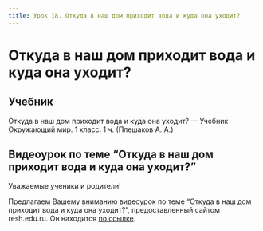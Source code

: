 ```yaml
---
title: Урок 18. Откуда в наш дом приходит вода и куда она уходит?
---
```


# Откуда в наш дом приходит вода и куда она уходит?

## Учебник

Откуда в наш дом приходит вода и куда она уходит? — Учебник Окружающий мир. 1 класс. 1 ч. (Плешаков А. А.)

## Видеоурок по теме “Откуда в наш дом приходит вода и куда она уходит?”

<p>Уважаемые ученики и родители!</p>
<p>Предлагаем Вашему вниманию видеоурок по теме &ldquo;Откуда в наш дом приходит вода и куда она уходит?&rdquo;, предоставленный сайтом resh.edu.ru. Он находится <a href="https://resh.edu.ru/subject/lesson/3621/main/154660/">по ссылке</a>.</p>